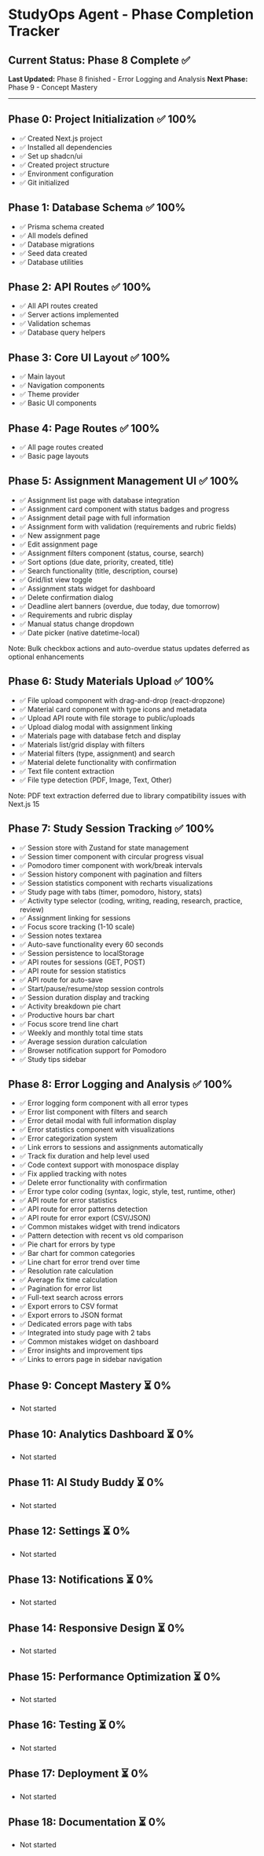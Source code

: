 # StudyOps Agent - Phase Completion Tracker

## Current Status: Phase 8 Complete ✅
**Last Updated:** Phase 8 finished - Error Logging and Analysis
**Next Phase:** Phase 9 - Concept Mastery

---

## Phase 0: Project Initialization ✅ 100%
- ✅ Created Next.js project
- ✅ Installed all dependencies
- ✅ Set up shadcn/ui
- ✅ Created project structure
- ✅ Environment configuration
- ✅ Git initialized

## Phase 1: Database Schema ✅ 100%
- ✅ Prisma schema created
- ✅ All models defined
- ✅ Database migrations
- ✅ Seed data created
- ✅ Database utilities

## Phase 2: API Routes ✅ 100%
- ✅ All API routes created
- ✅ Server actions implemented
- ✅ Validation schemas
- ✅ Database query helpers

## Phase 3: Core UI Layout ✅ 100%
- ✅ Main layout
- ✅ Navigation components
- ✅ Theme provider
- ✅ Basic UI components

## Phase 4: Page Routes ✅ 100%
- ✅ All page routes created
- ✅ Basic page layouts

## Phase 5: Assignment Management UI ✅ 100%
- ✅ Assignment list page with database integration
- ✅ Assignment card component with status badges and progress
- ✅ Assignment detail page with full information
- ✅ Assignment form with validation (requirements and rubric fields)
- ✅ New assignment page
- ✅ Edit assignment page
- ✅ Assignment filters component (status, course, search)
- ✅ Sort options (due date, priority, created, title)
- ✅ Search functionality (title, description, course)
- ✅ Grid/list view toggle
- ✅ Assignment stats widget for dashboard
- ✅ Delete confirmation dialog
- ✅ Deadline alert banners (overdue, due today, due tomorrow)
- ✅ Requirements and rubric display
- ✅ Manual status change dropdown
- ✅ Date picker (native datetime-local)

Note: Bulk checkbox actions and auto-overdue status updates deferred as optional enhancements

## Phase 6: Study Materials Upload ✅ 100%
- ✅ File upload component with drag-and-drop (react-dropzone)
- ✅ Material card component with type icons and metadata
- ✅ Upload API route with file storage to public/uploads
- ✅ Upload dialog modal with assignment linking
- ✅ Materials page with database fetch and display
- ✅ Materials list/grid display with filters
- ✅ Material filters (type, assignment) and search
- ✅ Material delete functionality with confirmation
- ✅ Text file content extraction
- ✅ File type detection (PDF, Image, Text, Other)

Note: PDF text extraction deferred due to library compatibility issues with Next.js 15

## Phase 7: Study Session Tracking ✅ 100%
- ✅ Session store with Zustand for state management
- ✅ Session timer component with circular progress visual
- ✅ Pomodoro timer component with work/break intervals
- ✅ Session history component with pagination and filters
- ✅ Session statistics component with recharts visualizations
- ✅ Study page with tabs (timer, pomodoro, history, stats)
- ✅ Activity type selector (coding, writing, reading, research, practice, review)
- ✅ Assignment linking for sessions
- ✅ Focus score tracking (1-10 scale)
- ✅ Session notes textarea
- ✅ Auto-save functionality every 60 seconds
- ✅ Session persistence to localStorage
- ✅ API routes for sessions (GET, POST)
- ✅ API route for session statistics
- ✅ API route for auto-save
- ✅ Start/pause/resume/stop session controls
- ✅ Session duration display and tracking
- ✅ Activity breakdown pie chart
- ✅ Productive hours bar chart
- ✅ Focus score trend line chart
- ✅ Weekly and monthly total time stats
- ✅ Average session duration calculation
- ✅ Browser notification support for Pomodoro
- ✅ Study tips sidebar

## Phase 8: Error Logging and Analysis ✅ 100%
- ✅ Error logging form component with all error types
- ✅ Error list component with filters and search
- ✅ Error detail modal with full information display
- ✅ Error statistics component with visualizations
- ✅ Error categorization system
- ✅ Link errors to sessions and assignments automatically
- ✅ Track fix duration and help level used
- ✅ Code context support with monospace display
- ✅ Fix applied tracking with notes
- ✅ Delete error functionality with confirmation
- ✅ Error type color coding (syntax, logic, style, test, runtime, other)
- ✅ API route for error statistics
- ✅ API route for error patterns detection
- ✅ API route for error export (CSV/JSON)
- ✅ Common mistakes widget with trend indicators
- ✅ Pattern detection with recent vs old comparison
- ✅ Pie chart for errors by type
- ✅ Bar chart for common categories
- ✅ Line chart for error trend over time
- ✅ Resolution rate calculation
- ✅ Average fix time calculation
- ✅ Pagination for error list
- ✅ Full-text search across errors
- ✅ Export errors to CSV format
- ✅ Export errors to JSON format
- ✅ Dedicated errors page with tabs
- ✅ Integrated into study page with 2 tabs
- ✅ Common mistakes widget on dashboard
- ✅ Error insights and improvement tips
- ✅ Links to errors page in sidebar navigation

## Phase 9: Concept Mastery ⏳ 0%
- Not started

## Phase 10: Analytics Dashboard ⏳ 0%
- Not started

## Phase 11: AI Study Buddy ⏳ 0%
- Not started

## Phase 12: Settings ⏳ 0%
- Not started

## Phase 13: Notifications ⏳ 0%
- Not started

## Phase 14: Responsive Design ⏳ 0%
- Not started

## Phase 15: Performance Optimization ⏳ 0%
- Not started

## Phase 16: Testing ⏳ 0%
- Not started

## Phase 17: Deployment ⏳ 0%
- Not started

## Phase 18: Documentation ⏳ 0%
- Not started
